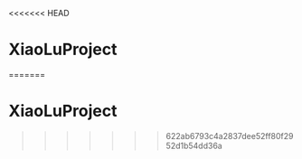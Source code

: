 <<<<<<< HEAD
# XiaoLuProject
=======
# XiaoLuProject
>>>>>>> 622ab6793c4a2837dee52ff80f2952d1b54dd36a
